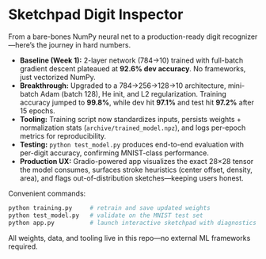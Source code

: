 # Sketchpad Digit Inspector

From a bare-bones NumPy neural net to a production-ready digit recognizer—here’s the journey in hard numbers.

- **Baseline (Week 1):** 2-layer network (784→10) trained with full-batch gradient descent plateaued at **92.6% dev accuracy**. No frameworks, just vectorized NumPy.
- **Breakthrough:** Upgraded to a 784→256→128→10 architecture, mini-batch Adam (batch 128), He init, and L2 regularization. Training accuracy jumped to **99.8%**, while dev hit **97.1%** and test hit **97.2%** after 15 epochs.
- **Tooling:** Training script now standardizes inputs, persists weights + normalization stats (`archive/trained_model.npz`), and logs per-epoch metrics for reproducibility.
- **Testing:** `python test_model.py` produces end-to-end evaluation with per-digit accuracy, confirming MNIST-class performance.
- **Production UX:** Gradio-powered app visualizes the exact 28×28 tensor the model consumes, surfaces stroke heuristics (center offset, density, area), and flags out-of-distribution sketches—keeping users honest.

Convenient commands:

```bash
python training.py     # retrain and save updated weights
python test_model.py   # validate on the MNIST test set
python app.py          # launch interactive sketchpad with diagnostics
```

All weights, data, and tooling live in this repo—no external ML frameworks required.
